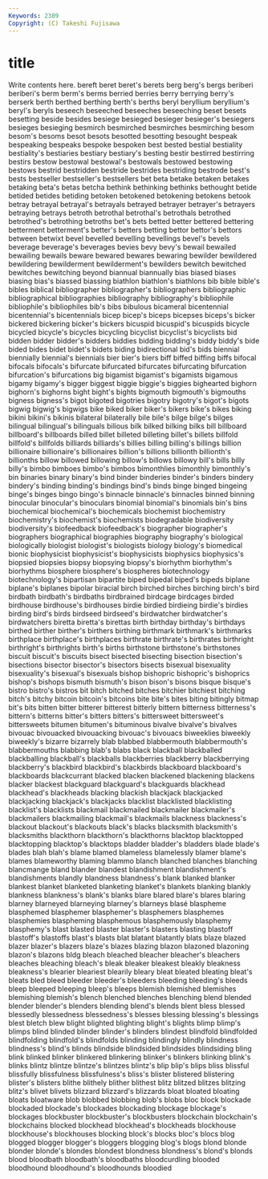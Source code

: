 ```yaml
---
Keywords: 2389 
Copyright: (C) Takeshi Fujisawa
---
```


# title

Write contents here.
bereft beret beret's berets berg berg's bergs beriberi beriberi's berm
berm's berms berried berries berry berrying berry's berserk berth berthed
berthing berth's berths beryl beryllium beryllium's beryl's beryls beseech beseeched
beseeches beseeching beset besets besetting beside besides besiege besieged besieger
besieger's besiegers besieges besieging besmirch besmirched besmirches besmirching besom besom's
besoms besot besots besotted besotting besought bespeak bespeaking bespeaks bespoke
bespoken best bested bestial bestiality bestiality's bestiaries bestiary bestiary's besting
bestir bestirred bestirring bestirs bestow bestowal bestowal's bestowals bestowed bestowing
bestows bestrid bestridden bestride bestrides bestriding bestrode best's bests bestseller
bestseller's bestsellers bet beta betake betaken betakes betaking beta's betas
betcha bethink bethinking bethinks bethought betide betided betides betiding betoken
betokened betokening betokens betook betray betrayal betrayal's betrayals betrayed betrayer
betrayer's betrayers betraying betrays betroth betrothal betrothal's betrothals betrothed betrothed's
betrothing betroths bet's bets betted better bettered bettering betterment betterment's
better's betters betting bettor bettor's bettors between betwixt bevel bevelled
bevelling bevellings bevel's bevels beverage beverage's beverages bevies bevy bevy's
bewail bewailed bewailing bewails beware bewared bewares bewaring bewilder bewildered
bewildering bewilderment bewilderment's bewilders bewitch bewitched bewitches bewitching beyond biannual
biannually bias biased biases biasing bias's biassed biassing biathlon biathlon's
biathlons bib bible bible's bibles biblical bibliographer bibliographer's bibliographers bibliographic
bibliographical bibliographies bibliography bibliography's bibliophile bibliophile's bibliophiles bib's bibs bibulous
bicameral bicentennial bicentennial's bicentennials bicep bicep's biceps bicepses biceps's bicker
bickered bickering bicker's bickers bicuspid bicuspid's bicuspids bicycle bicycled bicycle's
bicycles bicycling bicyclist bicyclist's bicyclists bid bidden bidder bidder's bidders
biddies bidding bidding's biddy biddy's bide bided bides bidet bidet's
bidets biding bidirectional bid's bids biennial biennially biennial's biennials bier
bier's biers biff biffed biffing biffs bifocal bifocals bifocals's bifurcate
bifurcated bifurcates bifurcating bifurcation bifurcation's bifurcations big bigamist bigamist's bigamists
bigamous bigamy bigamy's bigger biggest biggie biggie's biggies bighearted bighorn
bighorn's bighorns bight bight's bights bigmouth bigmouth's bigmouths bigness bigness's
bigot bigoted bigotries bigotry bigotry's bigot's bigots bigwig bigwig's bigwigs
bike biked biker biker's bikers bike's bikes biking bikini bikini's
bikinis bilateral bilaterally bile bile's bilge bilge's bilges bilingual bilingual's
bilinguals bilious bilk bilked bilking bilks bill billboard billboard's billboards
billed billet billeted billeting billet's billets billfold billfold's billfolds billiards
billiards's billies billing billing's billings billion billionaire billionaire's billionaires billion's
billions billionth billionth's billionths billow billowed billowing billow's billows billowy
bill's bills billy billy's bimbo bimboes bimbo's bimbos bimonthlies bimonthly
bimonthly's bin binaries binary binary's bind binder binderies binder's binders
bindery bindery's binding binding's bindings bind's binds binge binged bingeing
binge's binges bingo bingo's binnacle binnacle's binnacles binned binning binocular
binocular's binoculars binomial binomial's binomials bin's bins biochemical biochemical's biochemicals
biochemist biochemistry biochemistry's biochemist's biochemists biodegradable biodiversity biodiversity's biofeedback biofeedback's
biographer biographer's biographers biographical biographies biography biography's biological biologically biologist
biologist's biologists biology biology's biomedical bionic biophysicist biophysicist's biophysicists biophysics
biophysics's biopsied biopsies biopsy biopsying biopsy's biorhythm biorhythm's biorhythms biosphere
biosphere's biospheres biotechnology biotechnology's bipartisan bipartite biped bipedal biped's bipeds
biplane biplane's biplanes bipolar biracial birch birched birches birching birch's
bird birdbath birdbath's birdbaths birdbrained birdcage birdcages birded birdhouse birdhouse's
birdhouses birdie birdied birdieing birdie's birdies birding bird's birds birdseed
birdseed's birdwatcher birdwatcher's birdwatchers biretta biretta's birettas birth birthday birthday's
birthdays birthed birther birther's birthers birthing birthmark birthmark's birthmarks birthplace
birthplace's birthplaces birthrate birthrate's birthrates birthright birthright's birthrights birth's births
birthstone birthstone's birthstones biscuit biscuit's biscuits bisect bisected bisecting bisection
bisection's bisections bisector bisector's bisectors bisects bisexual bisexuality bisexuality's bisexual's
bisexuals bishop bishopric bishopric's bishoprics bishop's bishops bismuth bismuth's bison
bison's bisons bisque bisque's bistro bistro's bistros bit bitch bitched
bitches bitchier bitchiest bitching bitch's bitchy bitcoin bitcoin's bitcoins bite
bite's bites biting bitingly bitmap bit's bits bitten bitter bitterer
bitterest bitterly bittern bitterness bitterness's bittern's bitterns bitter's bitters bitters's
bittersweet bittersweet's bittersweets bitumen bitumen's bituminous bivalve bivalve's bivalves bivouac
bivouacked bivouacking bivouac's bivouacs biweeklies biweekly biweekly's bizarre bizarrely blab
blabbed blabbermouth blabbermouth's blabbermouths blabbing blab's blabs black blackball blackballed
blackballing blackball's blackballs blackberries blackberry blackberrying blackberry's blackbird blackbird's blackbirds
blackboard blackboard's blackboards blackcurrant blacked blacken blackened blackening blackens blacker
blackest blackguard blackguard's blackguards blackhead blackhead's blackheads blacking blackish blackjack
blackjacked blackjacking blackjack's blackjacks blacklist blacklisted blacklisting blacklist's blacklists blackmail
blackmailed blackmailer blackmailer's blackmailers blackmailing blackmail's blackmails blackness blackness's blackout
blackout's blackouts black's blacks blacksmith blacksmith's blacksmiths blackthorn blackthorn's blackthorns
blacktop blacktopped blacktopping blacktop's blacktops bladder bladder's bladders blade blade's
blades blah blah's blame blamed blameless blamelessly blamer blame's blames
blameworthy blaming blammo blanch blanched blanches blanching blancmange bland blander
blandest blandishment blandishment's blandishments blandly blandness blandness's blank blanked blanker
blankest blanket blanketed blanketing blanket's blankets blanking blankly blankness blankness's
blank's blanks blare blared blare's blares blaring blarney blarneyed blarneying
blarney's blarneys blasé blaspheme blasphemed blasphemer blasphemer's blasphemers blasphemes blasphemies
blaspheming blasphemous blasphemously blasphemy blasphemy's blast blasted blaster blaster's blasters
blasting blastoff blastoff's blastoffs blast's blasts blat blatant blatantly blats
blaze blazed blazer blazer's blazers blaze's blazes blazing blazon blazoned
blazoning blazon's blazons bldg bleach bleached bleacher bleacher's bleachers bleaches
bleaching bleach's bleak bleaker bleakest bleakly bleakness bleakness's blearier bleariest
blearily bleary bleat bleated bleating bleat's bleats bled bleed bleeder
bleeder's bleeders bleeding bleeding's bleeds bleep bleeped bleeping bleep's bleeps
blemish blemished blemishes blemishing blemish's blench blenched blenches blenching blend
blended blender blender's blenders blending blend's blends blent bless blessed
blessedly blessedness blessedness's blesses blessing blessing's blessings blest bletch blew
blight blighted blighting blight's blights blimp blimp's blimps blind blinded
blinder blinder's blinders blindest blindfold blindfolded blindfolding blindfold's blindfolds blinding
blindingly blindly blindness blindness's blind's blinds blindside blindsided blindsides blindsiding
bling blink blinked blinker blinkered blinkering blinker's blinkers blinking blink's
blinks blintz blintze blintze's blintzes blintz's blip blip's blips bliss
blissful blissfully blissfulness blissfulness's bliss's blister blistered blistering blister's blisters
blithe blithely blither blithest blitz blitzed blitzes blitzing blitz's blivet
blivets blizzard blizzard's blizzards bloat bloated bloating bloats bloatware blob
blobbed blobbing blob's blobs bloc block blockade blockaded blockade's blockades
blockading blockage blockage's blockages blockbuster blockbuster's blockbusters blockchain blockchain's blockchains
blocked blockhead blockhead's blockheads blockhouse blockhouse's blockhouses blocking block's blocks
bloc's blocs blog blogged blogger blogger's bloggers blogging blog's blogs
blond blonde blonder blonde's blondes blondest blondness blondness's blond's blonds
blood bloodbath bloodbath's bloodbaths bloodcurdling blooded bloodhound bloodhound's bloodhounds bloodied
